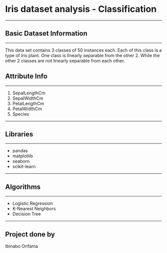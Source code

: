# Iris dataset analysis - Classification
***
## Basic Dataset Information
***
This data set contains 3 classes of 50 instances each. Each of this class is a type of Iris plant.
One class is linearly separable from the other 2.
While the other 2 classes are not linearly separable from each other.

## Attribute Info
***
 1. SepalLengthCm
 2. SepalWidthCm
 3. PetalLengthCm
 4. PetalWidthCm
 5. Species
***
## Libraries
***
* pandas
* matplotlib
* seaborn
* scikit-learn
***
## Algorithms
***
* Logistic Regression
* K-Nearest Neighbors
* Decision Tree
***
## Project done by
 Ibinabo Orifama
